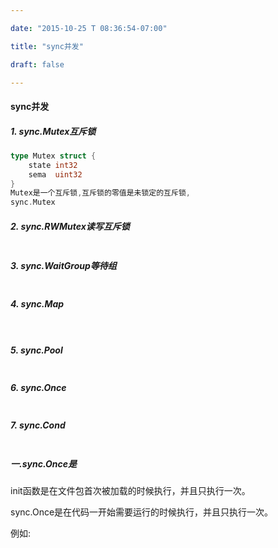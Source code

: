 ```yaml
---

date: "2015-10-25 T 08:36:54-07:00" 

title: "sync并发"  

draft: false

---
```




#### sync并发



##### 1. sync.Mutex互斥锁

```go
type Mutex struct {
	state int32
	sema  uint32
}
Mutex是一个互斥锁,互斥锁的零值是未锁定的互斥锁,
sync.Mutex
```







##### 2. sync.RWMutex读写互斥锁

```

```

##### 3. sync.WaitGroup等待组

```

```

##### 4. sync.Map

```


```

##### 5. sync.Pool

```

```

##### 6. sync.Once

```

```

##### 7. sync.Cond

```
```



##### 一.sync.Once是

init函数是在文件包首次被加载的时候执行，并且只执行一次。

sync.Once是在代码一开始需要运行的时候执行，并且只执行一次。

例如:

